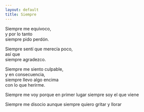 ```yaml
---
layout: default
title: Siempre
---
```





Siempre me equivoco,  
y por lo tanto  
siempre pido perdón.

Siempre sentí que merecía poco,  
así que  
siempre agradezco.

Siempre me siento culpable,  
y en consecuencia,  
siempre llevo algo encima  
con lo que herirme.

Siempre me voy 
porque en primer lugar
siempre soy el que viene

Siempre me disocio
aunque
siempre quiero gritar y llorar


